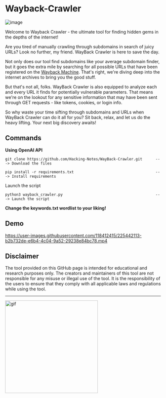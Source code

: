 # Wayback-Crawler

![image](https://github.com/Hacking-Notes/Wayback-Crawler/assets/118412415/678e99d2-686b-4f6c-aa30-af3b3675f5e6)

Welcome to Wayback Crawler - the ultimate tool for finding hidden gems in the depths of the internet!

Are you tired of manually crawling through subdomains in search of juicy URLs? Look no further, my friend. WayBack Crawler is here to save the day.

Not only does our tool find subdomains like your average subdomain finder, but it goes the extra mile by searching for all possible URLs that have been registered on the <a href="https://web.archive.org/">Wayback Machine</a>. That's right, we're diving deep into the internet archives to bring you the good stuff.

But that's not all, folks. WayBack Crawler is also equipped to analyze each and every URL it finds for potentially vulnerable parameters. That means we're on the lookout for any sensitive information that may have been sent through GET requests - like tokens, cookies, or login info.

So why waste your time sifting through subdomains and URLs when WayBack Crawler can do it all for you? Sit back, relax, and let us do the heavy lifting. Your next big discovery awaits!

## Commands

<b>Using OpenAI API</b>
```
git clone https://github.com/Hacking-Notes/WayBack-Crawler.git      ---> Download the files

pip install -r requirements.txt                                     ---> Install requirements
```
Launch the script
```
python3 wayback_crawler.py                                          ---> Launch the script
```
<b>Change the keywords.txt wordlist to your liking!</b>

## Demo

https://user-images.githubusercontent.com/118412415/225442113-b2b732de-e6b4-4c04-9a52-29238e84bc78.mp4

## Disclaimer

The tool provided on this GitHub page is intended for educational and research purposes only. The creators and maintainers of this tool are not responsible for any misuse or illegal use of the tool. It is the responsibility of the users to ensure that they comply with all applicable laws and regulations while using the tool.

---

  <a href="https://discord.com">
  <img width="300" src="https://github.com/Hacking-Notes/Hacking-Notes/assets/118412415/5f34c47e-8f9e-40ef-885d-91ee9a6c5989" alt="gif">
  </a>
